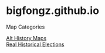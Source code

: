 # bigfongz.github.io


Map Categories

<a href="/Alt History/althisdirectory.htm">Alt History Maps</a>
<br>
<a href="Real Elections/realelections.html">Real Historical Elections</a>
<br>
